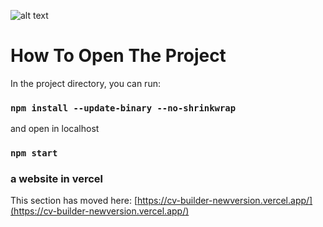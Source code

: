 ![alt text](https://github.com/aliahmed200/cv-builder/blob/new-version/src/Assets/screencapture-cv-builder-newversion-vercel-app-2024-05-02-20_54_43?raw=true)




# How To Open The Project

In the project directory, you can run:

### `npm install --update-binary --no-shrinkwrap`

and open in localhost

### `npm start`

### a website in vercel

This section has moved here: [https://cv-builder-newversion.vercel.app/](https://cv-builder-newversion.vercel.app/)

